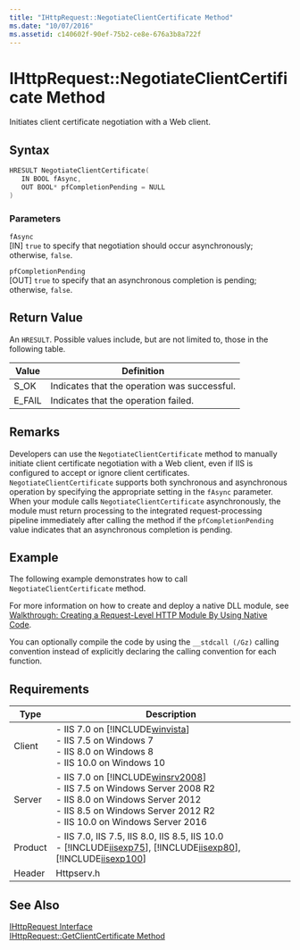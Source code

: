 ```yaml
---
title: "IHttpRequest::NegotiateClientCertificate Method"
ms.date: "10/07/2016"
ms.assetid: c140602f-90ef-75b2-ce8e-676a3b8a722f
---
```

# IHttpRequest::NegotiateClientCertificate Method
Initiates client certificate negotiation with a Web client.  
  
## Syntax  
  
```cpp  
HRESULT NegotiateClientCertificate(  
   IN BOOL fAsync,  
   OUT BOOL* pfCompletionPending = NULL  
)   
```  
  
### Parameters  
 `fAsync`  
 [IN] `true` to specify that negotiation should occur asynchronously; otherwise, `false`.  
  
 `pfCompletionPending`  
 [OUT] `true` to specify that an asynchronous completion is pending; otherwise, `false`.  
  
## Return Value  
 An `HRESULT`. Possible values include, but are not limited to, those in the following table.  
  
|Value|Definition|  
|-----------|----------------|  
|S_OK|Indicates that the operation was successful.|  
|E_FAIL|Indicates that the operation failed.|  
  
## Remarks  
 Developers can use the `NegotiateClientCertificate` method to manually initiate client certificate negotiation with a Web client, even if IIS is configured to accept or ignore client certificates. `NegotiateClientCertificate` supports both synchronous and asynchronous operation by specifying the appropriate setting in the `fAsync` parameter. When your module calls `NegotiateClientCertificate` asynchronously, the module must return processing to the integrated request-processing pipeline immediately after calling the method if the `pfCompletionPending` value indicates that an asynchronous completion is pending.  
  
## Example  
 The following example demonstrates how to call `NegotiateClientCertificate` method.  
  
<!-- TODO: review snippet reference  [!CODE [IHttpRequestGetClientCertificate#1](IHttpRequestGetClientCertificate#1)]  -->  
  
 For more information on how to create and deploy a native DLL module, see [Walkthrough: Creating a Request-Level HTTP Module By Using Native Code](../../web-development-reference/native-code-development-overview/walkthrough-creating-a-request-level-http-module-by-using-native-code.md).  
  
 You can optionally compile the code by using the `__stdcall (/Gz)` calling convention instead of explicitly declaring the calling convention for each function.  
  
## Requirements  
  
|Type|Description|  
|----------|-----------------|  
|Client|-   IIS 7.0 on [!INCLUDE[winvista](../../wmi-provider/includes/winvista-md.md)]<br />-   IIS 7.5 on Windows 7<br />-   IIS 8.0 on Windows 8<br />-   IIS 10.0 on Windows 10|  
|Server|-   IIS 7.0 on [!INCLUDE[winsrv2008](../../wmi-provider/includes/winsrv2008-md.md)]<br />-   IIS 7.5 on Windows Server 2008 R2<br />-   IIS 8.0 on Windows Server 2012<br />-   IIS 8.5 on Windows Server 2012 R2<br />-   IIS 10.0 on Windows Server 2016|  
|Product|-   IIS 7.0, IIS 7.5, IIS 8.0, IIS 8.5, IIS 10.0<br />-   [!INCLUDE[iisexp75](../../web-development-reference/native-code-api-reference/includes/iisexp75-md.md)], [!INCLUDE[iisexp80](../../web-development-reference/native-code-api-reference/includes/iisexp80-md.md)], [!INCLUDE[iisexp100](../../web-development-reference/native-code-api-reference/includes/iisexp100-md.md)]|  
|Header|Httpserv.h|  
  
## See Also  
 [IHttpRequest Interface](../../web-development-reference/native-code-api-reference/ihttprequest-interface.md)   
 [IHttpRequest::GetClientCertificate Method](../../web-development-reference/native-code-api-reference/ihttprequest-getclientcertificate-method.md)